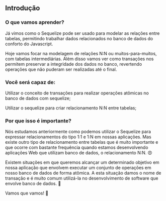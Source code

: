 ## Introdução

### O que vamos aprender?

Já vimos como o Sequelize pode ser usado para modelar as relações entre tabelas, permitindo trabalhar dados relacionados no banco de dados do conforto do Javascript.

Hoje vamos focar na modelagem de relações N:N ou muitos-para-muitos, com tabelas intermediárias. Além disso vamos ver como transações nos permitem preservar a integridade dos dados no banco, revertendo operações que não puderam ser realizadas até o final.

### Você será capaz de:

Utilizar o conceito de transações para realizar operações atômicas no banco de dados com sequelize;

Utilizar o sequelize para criar relacionamento N:N entre tabelas;

### Por que isso é importante?

Nós estudamos anteriormente como podemos utilizar o Sequelize para expressar relacionamentos do tipo 1:1 e 1:N em nossas aplicações. Mas existe outro tipo de relacionamento entre tabelas que é muito importante e que ocorre com bastante frequência quando estamos desenvolvendo aplicações Web que utilizam banco de dados, o relacionamento N:N. 😍

Existem situações em que queremos alcançar um determinado objetivo em nossa aplicação que envolvem executar um conjunto de operações em nosso banco de dados de forma atômica. A esta situação damos o nome de transação e é muito comum utilizá-la no desenvolvimento de software que envolve banco de dados. 💚

Vamos que vamos! 🚀
